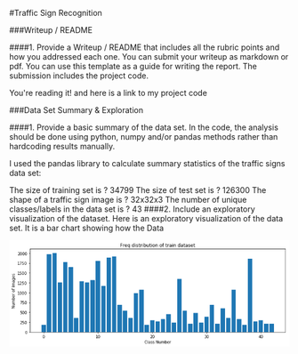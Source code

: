 #Traffic Sign Recognition

###Writeup / README

####1. Provide a Writeup / README that includes all the rubric points and how you addressed each one. You can submit your writeup as markdown or pdf. You can use this template as a guide for writing the report. The submission includes the project code.

You're reading it! and here is a link to my project code 

###Data Set Summary & Exploration

####1. Provide a basic summary of the data set. In the code, the analysis should be done using python, numpy and/or pandas methods rather than hardcoding results manually.

I used the pandas library to calculate summary statistics of the traffic signs data set:

The size of training set is ? 34799 
The size of test set is ? 126300
The shape of a traffic sign image is ? 32x32x3
The number of unique classes/labels in the data set is ? 43
####2. Include an exploratory visualization of the dataset.
Here is an exploratory visualization of the data set. It is a bar chart showing how the Data

![alt text](https://github.com/vipulbhandari82/CarND-Traffic-Sign-Classifier-Project/blob/master/download.png)

